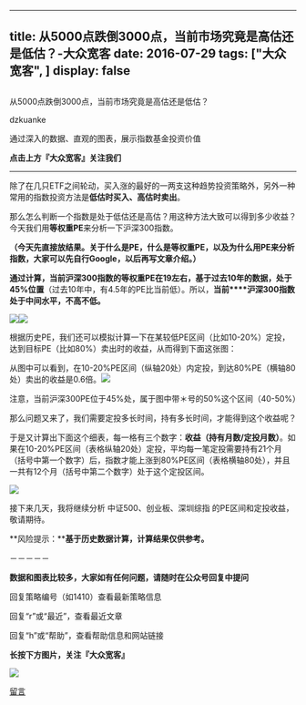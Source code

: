 
---
title:   从5000点跌倒3000点，当前市场究竟是高估还是低估？-大众宽客
date: 2016-07-29
tags: ["大众宽客", ]
display: false
---


## 



从5000点跌倒3000点，当前市场究竟是高估还是低估？




dzkuanke




通过深入的数据、直观的图表，展示指数基金投资价值


**点击上方『大众宽客』关注我们**

****

除了在几只ETF之间轮动，买入涨的最好的一两支这种趋势投资策略外，另外一种常用的指数投资方法是**低估时买入、高估时卖出**。



那么怎么判断一个指数是处于低估还是高估？用这种方法大致可以得到多少收益？今天我们用**等权重PE**来分析一下沪深300指数。



**（今天先直接放结果。关于什么是PE，什么是等权重PE，以及为什么用PE来分析指数，大家可以先自行Google，以后再写文章介绍。）**



**通过计算，当前沪深300指数的等权重PE在19左右，基于过去10年的数据，处于45%位置**（过去10年中，有4.5年的PE比当前低）。所以，**当前****沪深300指数处于中间水平，不高不低。**

<img data-s="300,640" data-type="png" src="http://mmbiz.qpic.cn/mmbiz_png/PKw3FQPmhIhEP9Q1ibvXvEnTib2hPnOdPNAQGlQdYrT900MK8oaibBcibqr3QtBoIlBBxDibYMOCHZIia73zrUIcvl7w/0?wx_fmt=png" data-ratio="0.10071942446043165" data-w=""/><img data-s="300,640" data-type="png" src="http://mmbiz.qpic.cn/mmbiz_png/PKw3FQPmhIhEP9Q1ibvXvEnTib2hPnOdPNYo5EmSicL16NqGC13U823EicKiaqLbz5ib3ufTlKboJ7r0ibmyz8dw5R33w/0?wx_fmt=png" data-ratio="0.5485611510791367" data-w=""/>



根据历史PE，我们还可以模拟计算一下在某较低PE区间（比如10-20%）定投，达到目标PE（比如80%）卖出时的收益，从而得到下面这张图：



从图中可以看到，在10-20%PE区间（纵轴20处）内定投，到达80%PE（横轴80处）卖出的收益是0.6倍。<img data-s="300,640" data-type="png" src="http://mmbiz.qpic.cn/mmbiz_png/PKw3FQPmhIhEP9Q1ibvXvEnTib2hPnOdPNNL887CO8GRMK8kFZoL22sibOBhU1597G3ahYw4V52iaEuicleZJgMSBRA/0?wx_fmt=png" data-ratio="0.7530120481927711" data-w="498"/>

注意，当前沪深300PE位于45%处，属于图中带＊号的50%这个区间（40-50%）



那么问题又来了，我们需要定投多长时间，持有多长时间，才能得到这个收益呢？



于是又计算出下面这个细表，每一格有三个数字：**收益（持有月数/定投月数）**。如果在10-20%PE区间（表格纵轴20处）定投，平均每一笔定投需要持有21个月（括号中第一个数字）后，指数才能上涨到80%PE区间（表格横轴80处），并且一共有12个月（括号中第二个数字）处于这个定投区间。

<img data-s="300,640" data-type="png" src="http://mmbiz.qpic.cn/mmbiz_png/PKw3FQPmhIhEP9Q1ibvXvEnTib2hPnOdPNywdvNetLC2vrCNO6euMjzCboDnPabxKhDGg21xDa6G3sycArdGWibfw/0?wx_fmt=png" data-ratio="0.4154676258992806" data-w=""/>



接下来几天，我将继续分析 中证500、创业板、深圳综指 的PE区间和定投收益，敬请期待。



**风险提示：****基于历史数据计算，计算结果仅供参考。**





－－－－－

**数据和图表比较多，大家如有任何问题，请随时在公众号回复中提问**



回复策略编号（如1410）查看最新策略信息

回复“r”或“最近”，查看最近文章

回复“h”或“帮助”，查看帮助信息和网站链接





**长按下方图片，关注『大众宽客』**

<img data-s="300,640" data-type="png" data-ratio="1" data-w="129" width="auto" width="auto" src="http://mmbiz.qpic.cn/mmbiz/PKw3FQPmhIjpOw70YiaHYQTPb4TKoqns9M2zxiaLBv1cUZiaEHqVweTjuaW7lzQUemHLxv6k8MpLq8r6cvFhqmDfg/640?wx_fmt=png" style="box-sizing: border-box !important; word-wrap: break-word !important; width: auto !important; visibility: visible !important;"/>









[留言](javascript:;)


